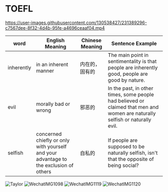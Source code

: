 # TOEFL



https://user-images.githubusercontent.com/130538427/231389296-c7567dee-8f32-4d4b-95fe-a4696ceaaf04.mp4


| word       | English Meaning                                                                       | Chinese Meaning | Sentence Example                                                                                                             |
|------------|---------------------------------------------------------------------------------------|-----------------|------------------------------------------------------------------------------------------------------------------------------|
| inherently | in an inherent manner                                                                 | 内在的，固有的  | The main point in sentimentality is that people are inherently good, people are good by nature.                              |
| evil       | morally bad or wrong                                                                  | 邪恶的          | In the past, in other times, some people had believed or claimed that men and women are naturally selfish or naturally evil. |
| selfish    | concerned chiefly or only with yourself and your advantage to the exclusion of others | 自私的          | If people are supposed to be naturally selfish, isn't that the opposite of being social?                                     |

![Taylor](https://user-images.githubusercontent.com/130538427/232733169-165b0385-8452-440d-bca4-782166ecae15.jpeg)
![WechatIMG1098](https://user-images.githubusercontent.com/130538427/233925625-89b1d685-7c80-4bb1-b601-afb2d8e10c48.jpeg)
![WechatIMG1119](https://user-images.githubusercontent.com/130538427/235894294-85b6ee50-fc20-49c6-b7cf-8e1ba3031fb2.jpeg)
![WechatIMG1120](https://user-images.githubusercontent.com/130538427/235894343-c6541167-4f04-42be-9d6d-882a3854032d.jpeg)
